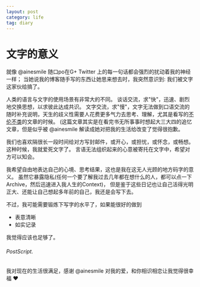 ```yaml
---
layout: post
category: life
tag: diary
---
```


文字的意义
===

就像 @ainesmile 随口po在G+ Twitter 上的每一句话都会强烈的扰动着我的神经一样；
当她说我的博客随手写的东西让她思来想去时，我突然意识到: 我们被文字这家伙给搞了。

人类的语言与文字的使用场景有非常大的不同。
谈话交流，求"快"，迅速、剧烈地交换思想，以求彼此达成共识。
文字交流，求"慢"，文字无法做到口语交流的随时补充说明，天生的歧义性需要人花费更多气力去思考、理解，尤其是看写的[不伦不类](http://www.soasme.com/2013/05/21/boring-dream/)的文章的时候。
(这篇文章其实是在看完书无所事事时想起大三大四的追忆文章，但是似乎被 @ainesmile 解读成她对把我的生活给改变了觉得很抱歉。

我们也喜欢隔很长一段时间给对方写封邮件，或开心，或担忧，或怀念，或畅想。
这种时候，我就爱死文字了。
言语无法组织起来的心意被寄托在文字中，希望对方可以知会。

我希望自由地表达自己的心境、思考结果，这也是我在这无人光顾的地方码字的意义。
虽然它暴露隐私(任何一个要了解我过去几年都在想什么的人，都可以点一下Archive，然后迅速进入我人生的Context)，
但是鉴于这些日记也让自己活得光明正大、还能让自己想起多年前的自己，我还是会写下去。

不过，我可能需要锻炼下写字的水平了，如果能很好的做到

+ 表意清晰
+ 如实记录

我觉得应该也足够了。

###### PostScript.

我对现在的生活很满足，感谢 @ainesmile 对我的爱，和你相识相恋让我觉得很幸福 ❤
